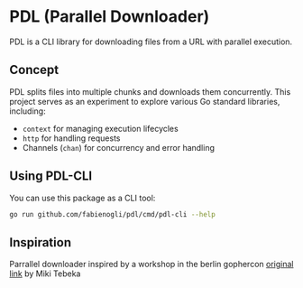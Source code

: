 # PDL (Parallel Downloader)  

PDL is a CLI library for downloading files from a URL with parallel execution.  

## Concept  

PDL splits files into multiple chunks and downloads them concurrently. This project serves as an experiment to explore various Go standard libraries, including:  

- `context` for managing execution lifecycles  
- `http` for handling requests  
- Channels (`chan`) for concurrency and error handling  

## Using PDL-CLI  

You can use this package as a CLI tool:  

```sh
go run github.com/fabienogli/pdl/cmd/pdl-cli --help
```

## Inspiration
Parrallel downloader inspired by a workshop in the berlin gophercon [original link](https://www.353solutions.com/c/pdl22/) by Miki Tebeka